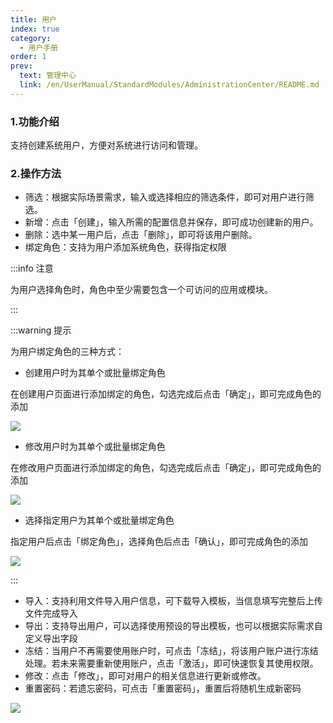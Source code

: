 ```yaml
---
title: 用户
index: true
category:
  - 用户手册
order: 1
prev:
  text: 管理中心
  link: /en/UserManual/StandardModules/AdministrationCenter/README.md
---
```

### 1.功能介绍
支持创建系统用户，方便对系统进行访问和管理。

### 2.操作方法
+ 筛选：根据实际场景需求，输入或选择相应的筛选条件，即可对用户进行筛选。
+ 新增：点击「创建」，输入所需的配置信息并保存，即可成功创建新的用户。
+ 删除：选中某一用户后，点击「删除」，即可将该用户删除。
+ 绑定角色：支持为用户添加系统角色，获得指定权限

:::info 注意

为用户选择角色时，角色中至少需要包含一个可访问的应用或模块。

:::

:::warning 提示

为用户绑定角色的三种方式：

+ 创建用户时为其单个或批量绑定角色

在创建用户页面进行添加绑定的角色，勾选完成后点击「确定」，即可完成角色的添加

![](https://oinone-jar.oss-cn-zhangjiakou.aliyuncs.com/welcome-document/standard%20module/Management%20Center/user/1.png)

+ 修改用户时为其单个或批量绑定角色

在修改用户页面进行添加绑定的角色，勾选完成后点击「确定」，即可完成角色的添加

![](https://oinone-jar.oss-cn-zhangjiakou.aliyuncs.com/welcome-document/standard%20module/Management%20Center/user/2.png)

+ 选择指定用户为其单个或批量绑定角色

指定用户后点击「绑定角色」，选择角色后点击「确认」，即可完成角色的添加

![](https://oinone-jar.oss-cn-zhangjiakou.aliyuncs.com/welcome-document/standard%20module/Management%20Center/user/3.png)

:::

+ 导入：支持利用文件导入用户信息，可下载导入模板，当信息填写完整后上传文件完成导入
+ 导出：支持导出用户，可以选择使用预设的导出模板，也可以根据实际需求自定义导出字段
+ 冻结：当用户不再需要使用账户时，可点击「冻结」，将该用户账户进行冻结处理。若未来需要重新使用账户，点击「激活」，即可快速恢复其使用权限。
+ 修改：点击「修改」，即可对用户的相关信息进行更新或修改。
+ 重置密码：若遗忘密码，可点击「重置密码」，重置后将随机生成新密码

![](https://oinone-jar.oss-cn-zhangjiakou.aliyuncs.com/welcome-document/standard%20module/Management%20Center/user/4.png)



